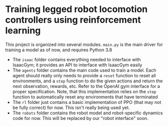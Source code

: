 # Training legged robot locomotion controllers using reinforcement learning

This project is organized into several modules. `main.py` is the main driver for training a model as of now, and requires Python 3.8
- The `isaac` folder contains everything needed to interface with IsaacGym; it provides an API to interface with IsaacGym easily
- The `agents` folder contains the main code used to train a model. Each agent should really only needs to provide a `reset` function to reset all environments, and a `step` function to do the given actions and return the next observation, rewards, etc. Refer to the OpenAI gym interface for a proper specification. Note, that this implementation relies on the `step` function to automatically reset any environments that have terminated
- The `rl` folder just contains a basic implementation of PPO (that may not be fully correct) for now. This isn't really being used yet.
- The `robots` folder contains the robot model and robot-specific dynamics code for now. This will be replaced by our "robot interface" soon.
